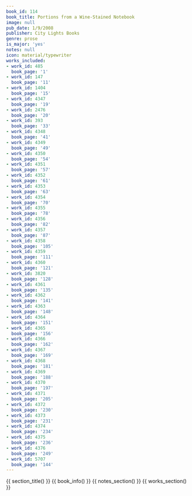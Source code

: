 ```yaml
---
book_id: 114
book_title: Portions from a Wine-Stained Notebook
image: null
pub_date: 1/9/2008
publisher: City Lights Books
genre: prose
is_major: 'yes'
notes: null
icon: material/typewriter
works_included:
- work_id: 485
  book_page: '1'
- work_id: 147
  book_page: '11'
- work_id: 1404
  book_page: '15'
- work_id: 4347
  book_page: '19'
- work_id: 2476
  book_page: '20'
- work_id: 393
  book_page: '33'
- work_id: 4348
  book_page: '41'
- work_id: 4349
  book_page: '49'
- work_id: 4350
  book_page: '54'
- work_id: 4351
  book_page: '57'
- work_id: 4352
  book_page: '61'
- work_id: 4353
  book_page: '63'
- work_id: 4354
  book_page: '70'
- work_id: 4355
  book_page: '78'
- work_id: 4356
  book_page: '82'
- work_id: 4357
  book_page: '87'
- work_id: 4358
  book_page: '105'
- work_id: 4359
  book_page: '111'
- work_id: 4360
  book_page: '121'
- work_id: 3820
  book_page: '128'
- work_id: 4361
  book_page: '135'
- work_id: 4362
  book_page: '141'
- work_id: 4363
  book_page: '148'
- work_id: 4364
  book_page: '151'
- work_id: 4365
  book_page: '156'
- work_id: 4366
  book_page: '162'
- work_id: 4367
  book_page: '169'
- work_id: 4368
  book_page: '181'
- work_id: 4369
  book_page: '188'
- work_id: 4370
  book_page: '197'
- work_id: 4371
  book_page: '205'
- work_id: 4372
  book_page: '230'
- work_id: 4373
  book_page: '231'
- work_id: 4374
  book_page: '234'
- work_id: 4375
  book_page: '236'
- work_id: 4376
  book_page: '249'
- work_id: 5707
  book_page: '144'
---
```


{{ section_title() }}
{{ book_info() }}
{{ notes_section() }}
{{ works_section() }}
